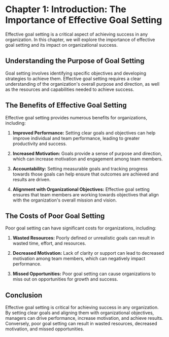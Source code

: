 Chapter 1: Introduction: The Importance of Effective Goal Setting
=================================================================

Effective goal setting is a critical aspect of achieving success in any organization. In this chapter, we will explore the importance of effective goal setting and its impact on organizational success.

Understanding the Purpose of Goal Setting
-----------------------------------------

Goal setting involves identifying specific objectives and developing strategies to achieve them. Effective goal setting requires a clear understanding of the organization's overall purpose and direction, as well as the resources and capabilities needed to achieve success.

The Benefits of Effective Goal Setting
--------------------------------------

Effective goal setting provides numerous benefits for organizations, including:

1. **Improved Performance:** Setting clear goals and objectives can help improve individual and team performance, leading to greater productivity and success.

2. **Increased Motivation:** Goals provide a sense of purpose and direction, which can increase motivation and engagement among team members.

3. **Accountability:** Setting measurable goals and tracking progress towards those goals can help ensure that outcomes are achieved and results are driven.

4. **Alignment with Organizational Objectives:** Effective goal setting ensures that team members are working towards objectives that align with the organization's overall mission and vision.

The Costs of Poor Goal Setting
------------------------------

Poor goal setting can have significant costs for organizations, including:

1. **Wasted Resources:** Poorly defined or unrealistic goals can result in wasted time, effort, and resources.

2. **Decreased Motivation:** Lack of clarity or support can lead to decreased motivation among team members, which can negatively impact performance.

3. **Missed Opportunities:** Poor goal setting can cause organizations to miss out on opportunities for growth and success.

Conclusion
----------

Effective goal setting is critical for achieving success in any organization. By setting clear goals and aligning them with organizational objectives, managers can drive performance, increase motivation, and achieve results. Conversely, poor goal setting can result in wasted resources, decreased motivation, and missed opportunities.
